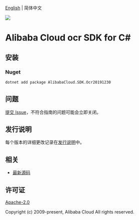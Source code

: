 [English](README.md) | 简体中文

![](https://aliyunsdk-pages.alicdn.com/icons/AlibabaCloud.svg)

# Alibaba Cloud ocr SDK for C#

## 安装

### Nuget

```bash
dotnet add package AlibabaCloud.SDK.Ocr20191230
```

## 问题

[提交 Issue](https://github.com/aliyun/alibabacloud-csharp-sdk/issues/new)，不符合指南的问题可能会立即关闭。

## 发行说明

每个版本的详细更改记录在[发行说明](./ChangeLog.md)中。

## 相关

* [最新源码](https://github.com/aliyun/alibabacloud-csharp-sdk/)

## 许可证

[Apache-2.0](http://www.apache.org/licenses/LICENSE-2.0)

Copyright (c) 2009-present, Alibaba Cloud All rights reserved.
